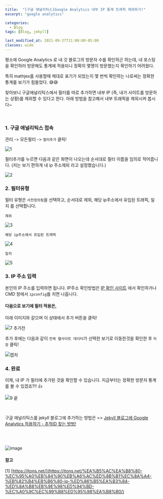 ```yaml
---
title:  "[구글 애널리틱스]Google Analytics 내부 IP 통계 트래픽 제외하기!"
excerpt: "google analytics"

categories:
  - Blog
tags: [Blog, jekyll]

last_modified_at: 2021-09-27T11:00:00-05:00
classes: wide
---
```



평소에 Google Analytics 로 내 깃 블로그의 방문자 수를 확인하곤 하는데, 내 포스팅을 확인하러 방문해도 통계에 적용되니 정확히 몇명이 방문했는지 확인하기 어려웠다. 

특히 mathjex를 사용할때 제대로 표기가 되었는지 몇 번씩 확인하는 나로써는 정확한 통계를 보기가 힘들었다. 😅😅

찾아보니 구글애널리틱스에서 필터를 따로 추가하면 내부 IP (즉, 내가 사이트를 방문하는 상황)를 제외할 수 있다고 한다. 아래 방법을 참고해서 내부 트래픽을 제외시켜 봅시다~

<br>

### 1. 구글 애널리틱스 접속


관리 -> 모든필터 -> `필터추가` 클릭!


![1](https://user-images.githubusercontent.com/53431568/134842198-a0bd9daf-9500-42bb-8757-04c9eba41857.PNG)


필터추가를 누르면 다음과 같은 화면이 나오는데 순서대로 필터 이름을 임의로 적어줍니다. (저는 보기 편하게 내 ip 주소제외 라고 설정했습니다.)

![2](https://user-images.githubusercontent.com/53431568/134842226-49a4e518-a929-4452-a387-02c5a78ea206.PNG)


### 2. 필터유형

필터 유형은 `사전정의됨`을 선택하고, 순서대로 제외, 해당 ip주소에서 유입된 트래픽, 일치 를 선택합니다.

`제외`

![3](https://user-images.githubusercontent.com/53431568/134842435-0e69cd00-0857-414d-9d46-2ed345ac7239.PNG)

`해당 ip주소에서 유입된 트래픽`

![4](https://user-images.githubusercontent.com/53431568/134842445-af073616-5419-4538-ac43-81237f042587.PNG)

`일치`

![5](https://user-images.githubusercontent.com/53431568/134842433-3f6325fb-e6cf-43c9-9249-2f172c83998d.PNG)


### 3. IP 주소 입력

본인의 IP 주소를 입력하면 됩니다. IP주소 확인방법은 [IP 확인 사이트](https://www.findip.kr/) 에서 확인하거나 CMD 창에서 `ipconfig`를 치면 나옵니다.


#### 다음으로 보기에 필터 적용은,
아래 이미지와 같으며 이 상태에서 추가 버튼을 클릭!

![7 추가전](https://user-images.githubusercontent.com/53431568/134842743-c5337e72-c4bc-4a51-9cb4-e99eb2e74392.PNG)

추가 후에는 다음과 같이 `전체 웹사이트 데이터`가 선택한 보기로 이동한것을 확인한 후 `저장` 클릭!

![캡처](https://user-images.githubusercontent.com/53431568/134842954-778e9885-b1c1-4004-800f-19315854b439.PNG)



### 4. 완료

이제, 내 IP 가 필터에 추가된 것을 확인할 수 있습니다. 지금부터는 정확한 방문자 통계를 볼 수 있겠죠?!! 👍


![9  끝](https://user-images.githubusercontent.com/53431568/134842971-5b85164e-0e86-4aec-ba6c-708d36eaabe7.PNG)

<br>

구글 애널리틱스를 jekyll 블로그에 추가하는 방법은 => [Jekyll 블로그에 Google Analytics 적용하기 - 추적ID 찾는 방법!](https://chaelin0722.github.io/blog/google_analytics/) 


<br><br>

![image](https://upload3.inven.co.kr/upload/2020/07/10/bbs/i015594923845.gif)


#### 참고

[1] [https://itons.net/](https://itons.net/%EA%B5%AC%EA%B8%80-%EC%95%A0%EB%84%90%EB%A6%AC%ED%8B%B1%EC%8A%A4-%EB%82%B4%EB%B6%80-ip-%ED%86%B5%EA%B3%84-%ED%8A%B8%EB%9E%98%ED%94%BD-%EC%A0%9C%EC%99%B8%ED%95%98%EA%B8%B0/)
